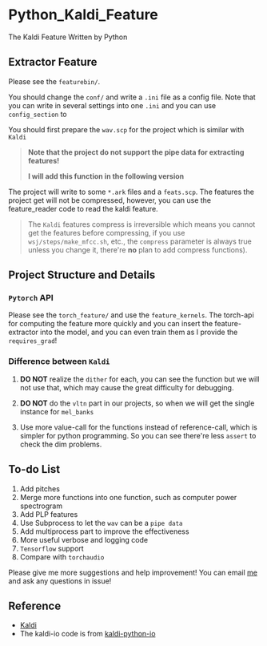 # Python_Kaldi_Feature
The Kaldi Feature Written by Python

## Extractor Feature
Please see the `featurebin/`.

You should change the `conf/` and write a `.ini` file as a config file.
Note that you can write in several settings into one `.ini`
and you can use `config_section` to 

You should first prepare the `wav.scp` for the project
which is similar with `Kaldi`
> **Note that the project do not support the pipe data for extracting features!**
>
> **I will add this function in the following version**

The project will write to some `*.ark` files and a `feats.scp`.
The features the project get will not be compressed,
however, you can use the feature_reader code to read the kaldi feature.
> The `Kaldi` features compress is irreversible which means you cannot get the features before compressing,
> if you use `wsj/steps/make_mfcc.sh`, etc., the `compress` parameter is always true unless you change it,
> there're **no** plan to add compress functions).

## Project Structure and Details

### `Pytorch` API
Please see the `torch_feature/` and use the `feature_kernels`.
The torch-api for computing the feature more quickly and
you can insert the feature-extractor into the model,
and you can even train them as I provide the `requires_grad`! 

### Difference between `Kaldi`
1. **DO NOT** realize the `dither` for each,
you can see the function but we will not use that,
which may cause the great difficulty for debugging.

2. **DO NOT** do the `vltn` part in our projects,
so when we will get the single instance for `mel_banks`

3. Use more value-call for the functions instead of
reference-call, which is simpler for python programming.
So you can see there're less `assert` to check the dim problems.


## To-do List
1. Add pitches
2. Merge more functions into one function, such as computer power spectrogram
3. Add PLP features
4. Use Subprocess to let the `wav` can be a `pipe data`
5. Add multiprocess part to improve the effectiveness
6. More useful verbose and logging code
7. `Tensorflow` support
8. Compare with `torchaudio`

Please give me more suggestions and help improvement!
You can email [me](mailto:OrangeLuyao@outlook.com) and ask any questions in issue!

## Reference
* [Kaldi](http://www.kaldi-asr.org/)
* The kaldi-io code is from [kaldi-python-io](https://github.com/funcwj/kaldi-python-io)
